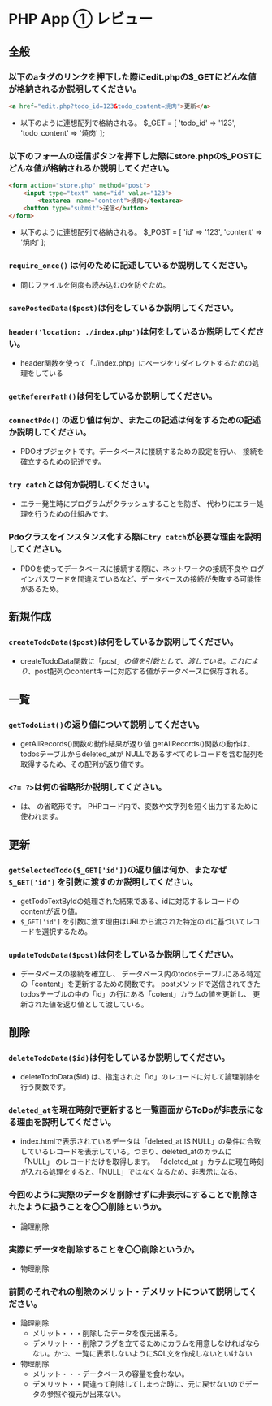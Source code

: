 # PHP App ① レビュー

## 全般

### 以下のaタグのリンクを押下した際にedit.phpの$_GETにどんな値が格納されるか説明してください。

```html
<a href="edit.php?todo_id=123&todo_content=焼肉">更新</a>
```
- 以下のように連想配列で格納される。
$_GET = [
    'todo_id' => '123',
    'todo_content' => '焼肉'
];

### 以下のフォームの送信ボタンを押下した際にstore.phpの$_POSTにどんな値が格納されるか説明してください。

```html
<form action="store.php" method="post">
    <input type="text" name="id" value="123">
		<textarea　name="content">焼肉</textarea>
    <button type="submit">送信</button>
</form>
```
- 以下のように連想配列で格納される。
$_POST = [
    'id' => '123',
    'content' => '焼肉'
];

### `require_once()` は何のために記述しているか説明してください。
- 同じファイルを何度も読み込むのを防ぐため。

### `savePostedData($post)`は何をしているか説明してください。

### `header('location: ./index.php')`は何をしているか説明してください。
- header関数を使って「./index.php」にページをリダイレクトするための処理をしている

### `getRefererPath()`は何をしているか説明してください。

### `connectPdo()` の返り値は何か、またこの記述は何をするための記述か説明してください。
- PDOオブジェクトです。データベースに接続するための設定を行い、
  接続を確立するための記述です。

### `try catch`とは何か説明してください。
- エラー発生時にプログラムがクラッシュすることを防ぎ、
  代わりにエラー処理を行うための仕組みです。

### Pdoクラスをインスタンス化する際に`try catch`が必要な理由を説明してください。
- PDOを使ってデータベースに接続する際に、ネットワークの接続不良や
  ログインパスワードを間違えているなど、データベースの接続が失敗する可能性があるため。

## 新規作成

### `createTodoData($post)`は何をしているか説明してください。
- createTodoData関数に「$post」の値を引数として、渡している。
  これにより、$post配列のcontentキーに対応する値がデータベースに保存される。

## 一覧

### `getTodoList()`の返り値について説明してください。
- getAllRecords()関数の動作結果が返り値
  getAllRecords()関数の動作は、todosテーブルからdeleted_atが
  NULLであるすべてのレコードを含む配列を取得するため、その配列が返り値です。

### `<?= ?>`は何の省略形か説明してください。
- <?= ?>は、<?php echo ?> の省略形です。
  PHPコード内で、変数や文字列を短く出力するために使われます。
  
## 更新

### `getSelectedTodo($_GET['id'])`の返り値は何か、またなぜ`$_GET['id']` を引数に渡すのか説明してください。
-  getTodoTextByIdの処理された結果である、idに対応するレコードのcontentが返り値。
- `$_GET['id']` を引数に渡す理由はURLから渡された特定のidに基づいてレコードを選択するため。
### `updateTodoData($post)`は何をしているか説明してください。
- データベースの接続を確立し、
データベース内のtodosテーブルにある特定の「content」を更新するための関数です。
postメソッドで送信されてきたtodosテーブルの中の「id」の行にある「cotent」カラムの値を更新し、
更新された値を返り値として渡している。
## 削除

### `deleteTodoData($id)`は何をしているか説明してください。
- deleteTodoData($id) は、指定された「id」のレコードに対して論理削除を行う関数です。

### `deleted_at`を現在時刻で更新すると一覧画面からToDoが非表示になる理由を説明してください。
- index.htmlで表示されているデータは「deleted_at IS NULL」の条件に合致しているレコードを表示している。つまり、deleted_atのカラムに「NULL」 のレコードだけを取得します。
「deleted_at 」カラムに現在時刻が入れる処理をすると、「NULL」ではなくなるため、非表示になる。

### 今回のように実際のデータを削除せずに非表示にすることで削除されたように扱うことを〇〇削除というか。
- 論理削除

### 実際にデータを削除することを〇〇削除というか。
- 物理削除

### 前問のそれぞれの削除のメリット・デメリットについて説明してください。
* 論理削除
  * メリット・・・削除したデータを復元出来る。
  * デメリット・・削除フラグを立てるためにカラムを用意しなければならない。かつ、一覧に表示しないようにSQL文を作成しないといけない
* 物理削除
  * メリット・・・データベースの容量を食わない。
  * デメリット・・間違って削除してしまった時に、元に戻せないのでデータの参照や復元が出来ない。